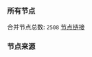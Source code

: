 ### 所有节点
合并节点总数: `2508`
[节点链接](https://raw.githubusercontent.com/rzhy1/11/master/sub/sub_merge_base64.txt)

### 节点来源